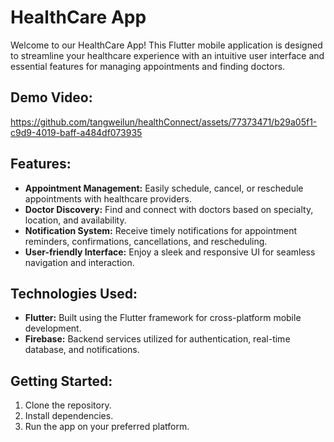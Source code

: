 # HealthCare App

Welcome to our HealthCare App! This Flutter mobile application is designed to streamline your healthcare experience with an intuitive user interface and essential features for managing appointments and finding doctors. 

## Demo Video:
https://github.com/tangweilun/healthConnect/assets/77373471/b29a05f1-c9d9-4019-baff-a484df073935
## Features:

- **Appointment Management:** Easily schedule, cancel, or reschedule appointments with healthcare providers.
- **Doctor Discovery:** Find and connect with doctors based on specialty, location, and availability.
- **Notification System:** Receive timely notifications for appointment reminders, confirmations, cancellations, and rescheduling.
- **User-friendly Interface:** Enjoy a sleek and responsive UI for seamless navigation and interaction.

## Technologies Used:

- **Flutter:** Built using the Flutter framework for cross-platform mobile development.
- **Firebase:** Backend services utilized for authentication, real-time database, and notifications.

## Getting Started:

1. Clone the repository.
2. Install dependencies.
3. Run the app on your preferred platform.
